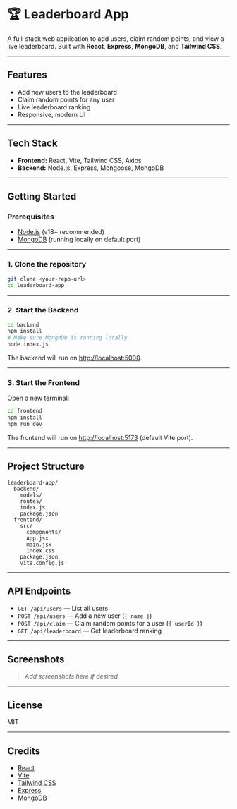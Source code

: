 # 🏆 Leaderboard App

A full-stack web application to add users, claim random points, and view a live leaderboard. Built with **React**, **Express**, **MongoDB**, and **Tailwind CSS**.

---

## Features

- Add new users to the leaderboard
- Claim random points for any user
- Live leaderboard ranking
- Responsive, modern UI

---

## Tech Stack

- **Frontend:** React, Vite, Tailwind CSS, Axios
- **Backend:** Node.js, Express, Mongoose, MongoDB

---

## Getting Started

### Prerequisites

- [Node.js](https://nodejs.org/) (v18+ recommended)
- [MongoDB](https://www.mongodb.com/try/download/community) (running locally on default port)

---

### 1. Clone the repository

```sh
git clone <your-repo-url>
cd leaderboard-app
```

---

### 2. Start the Backend

```sh
cd backend
npm install
# Make sure MongoDB is running locally
node index.js
```

The backend will run on [http://localhost:5000](http://localhost:5000).

---

### 3. Start the Frontend

Open a new terminal:

```sh
cd frontend
npm install
npm run dev
```

The frontend will run on [http://localhost:5173](http://localhost:5173) (default Vite port).

---

## Project Structure

```
leaderboard-app/
  backend/
    models/
    routes/
    index.js
    package.json
  frontend/
    src/
      components/
      App.jsx
      main.jsx
      index.css
    package.json
    vite.config.js
```

---

## API Endpoints

- `GET /api/users` — List all users
- `POST /api/users` — Add a new user (`{ name }`)
- `POST /api/claim` — Claim random points for a user (`{ userId }`)
- `GET /api/leaderboard` — Get leaderboard ranking

---

## Screenshots

> _Add screenshots here if desired_

---

## License

MIT

---

## Credits

- [React](https://react.dev/)
- [Vite](https://vitejs.dev/)
- [Tailwind CSS](https://tailwindcss.com/)
- [Express](https://expressjs.com/)
- [MongoDB](https://www.mongodb.com/)
